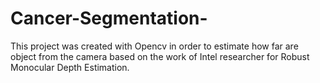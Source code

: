 # Cancer-Segmentation-
This project was created with Opencv in order to estimate how far are object from the camera based on the work of Intel researcher for Robust Monocular Depth Estimation. 
